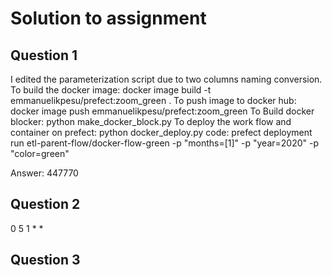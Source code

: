 # Solution to assignment
## Question 1
I edited the parameterization script due to two columns naming conversion.
To build the docker image:
docker image build -t emmanuelikpesu/prefect:zoom_green .
To push image to docker hub:
docker image push emmanuelikpesu/prefect:zoom_green
To Build docker blocker:
python make_docker_block.py
To deploy the work flow and container on prefect:
python docker_deploy.py
code: prefect deployment run etl-parent-flow/docker-flow-green -p "months=[1]" -p "year=2020" -p "color=green"

Answer: 447770

## Question 2
0 5 1 * *

## Question 3
